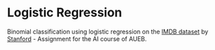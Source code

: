 # Logistic Regression
Binomial classification using logistic regression on the [IMDB dataset](https://ai.stanford.edu/~amaas/data/sentiment/) by [Stanford](https://ai.stanford.edu/~amaas/papers/wvSent_acl2011.bib) - Assignment for the AI course of AUEB.
